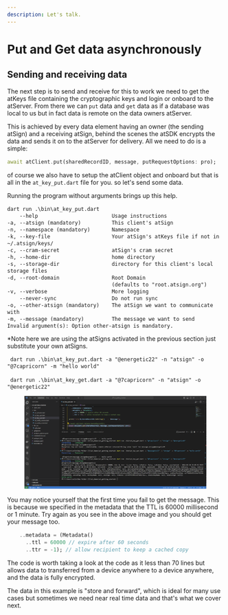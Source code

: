 ```yaml
---
description: Let's talk.
---
```


# Put and Get data asynchronously

## Sending and receiving data

The next step is to send and receive for this to work we need to get the atKeys file containing the cryptographic keys and login or onboard to the atServer. From there we can `put` data and `get` data as if a database was local to us but in fact data is remote on the data owners atServer.

This is achieved by every data element having an owner (the sending atSign) and a receiving atSign, behind the scenes the atSDK encrypts the data and sends it on to the atServer for delivery. All we need to do is a simple:

```dart
await atClient.put(sharedRecordID, message, putRequestOptions: pro);
```

of course we also have to setup the atClient object and onboard but that is all in the `at_key_put.dart` file for you. so let's send some data.&#x20;

&#x20;Running the program without arguments brings up this help.

```
dart run .\bin\at_key_put.dart                                                                
    --help                        Usage instructions
-a, --atsign (mandatory)          This client's atSign
-n, --namespace (mandatory)       Namespace
-k, --key-file                    Your atSign's atKeys file if not in ~/.atsign/keys/
-c, --cram-secret                 atSign's cram secret
-h, --home-dir                    home directory
-s, --storage-dir                 directory for this client's local storage files
-d, --root-domain                 Root Domain
                                  (defaults to "root.atsign.org")
-v, --verbose                     More logging
    --never-sync                  Do not run sync
-o, --other-atsign (mandatory)    The atSign we want to communicate with
-m, --message (mandatory)         The message we want to send
Invalid argument(s): Option other-atsign is mandatory.
```

\*Note here we are using the atSigns activated in the previous section just substitute your own atSigns.

```
 dart run .\bin\at_key_put.dart -a "@energetic22" -n "atsign" -o "@7capricorn" -m "hello world" 
 
 dart run .\bin\at_key_get.dart -a "@7capricorn" -n "atsign" -o "@energetic22"
```

<figure><img src="../../.gitbook/assets/image (20).png" alt=""><figcaption></figcaption></figure>

You may notice yourself that the first time you fail to get the message. This is because we specified in the metadata that the TTL is 60000 millisecond or 1 minute. Try again as you see in the above image and you should get your message too.

```dart
    ..metadata = (Metadata()
      ..ttl = 60000 // expire after 60 seconds
      ..ttr = -1); // allow recipient to keep a cached copy
```

The code is worth taking a look at the code as it less than 70 lines but allows data to transferred from a device anywhere to a device anywhere, and the data is fully encrypted.&#x20;

The data in this example is "store and forward", which is ideal for many use cases but sometimes we need near real time data and that's what we cover next.
